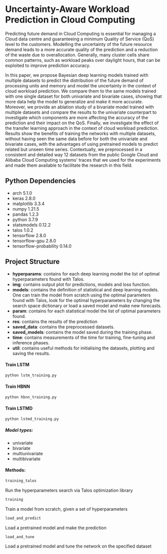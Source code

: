 # Uncertainty-Aware Workload Prediction in Cloud Computing

Predicting future demand in Cloud Computing is essential for managing a Cloud data centre and guaranteeing a minimum Quality of Service (QoS) level to the customers. Modelling the uncertainty of the future resource demand leads to a more accurate quality of the prediction and a reduction of the waste due to overallocation. Generally, many cluster cells share common patterns, such as workload peaks over daylight hours, that can be exploited to improve prediction accuracy.

In this paper, we propose Bayesian deep learning models trained with multiple datasets to predict the distribution of the future demand of processing units and memory and model the uncertainty in the context of cloud workload prediction. We compare them to the same models trained with one single dataset for both univariate and bivariate cases, showing that more data help the model to generalize and make it more accurate. Moreover, we provide an ablation study of a bivariate model trained with multiple datasets and compare the results to the univariate counterpart to investigate which components are more affecting the accuracy of the prediction and their impact on the QoS. Finally, we investigate the effect of the transfer learning approach in the context of cloud workload prediction.
Results show the benefits of training the networks with multiple datasets, without having seen the same data before for both the univariate and bivariate cases, with the advantages of using pretrained models to predict related but unseen time series.
Contextually, we preprocessed in a consistent and detailed way 12 datasets from the public Google Cloud and Alibaba Cloud Computing systems' traces that we used for the experiments and made them available to facilitate the research in this field. 

## Python Dependencies
* arch                      5.1.0
* keras                     2.8.0
* matplotlib                3.3.4
* numpy                     1.21.5
* pandas                    1.2.3
* python                    3.7.9
* statsmodels               0.12.2
* talos                     1.0.2 
* tensorflow                2.8.0
* tensorflow-gpu            2.8.0
* tensorflow-probability    0.14.0

## Project Structure
* **hyperparams**: contains for each deep learning model the list of optimal hyperparameters found with Talos.
* **img**: contains output plot for predictions, models and loss function.
* **models**: contains the definition of statistical and deep learning models. One can train the model from scratch using the optimal parameters found with Talos, look for the optimal hyperparameters by changing the search space dictionary or load a saved model and make new forecasts.
* **param**: contains for each statistical model the list of optimal parameters found.
* **res**: contains the results of the prediction
* **saved_data**: contains the preprocessed datasets.
* **saved_models**: contains the model saved during the training phase.
* **time**: contains measurements of the time for training, fine-tuning and inference phases.
* **util**: contains useful methods for initialising the datasets, plotting and saving the results.

#### Train LSTM

```bash
python lstm_training.py
```

#### Train HBNN

```bash
python hbnn_training.py
```

#### Train LSTMD

```bash
python lstmd_training.py
```

##### Model types:
* univariate
* bivariate
* multiunivariate
* multibivariate

#### Methods:

```bash
training_talos
```

Run the hyperparameters search via Talos optimization library

```bash
training
```

Train a model from scratch, given a set of hyperparameters

```bash
load_and_predict
```

Load a pretrained model and make the prediction

```bash
load_and_tune
```

Load a pretrained model and tune the network on the specified dataset
